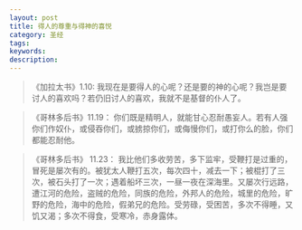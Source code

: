 ```yaml
---
layout: post
title: 得人的尊重与得神的喜悦
category: 圣经
tags: 
keywords: 
description: 
---
```



> 《加拉太书》1.10: 我现在是要得人的心呢？还是要的神的心呢？我岂是要讨人的喜欢吗？若仍旧讨人的喜欢，我就不是基督的仆人了。

> 《哥林多后书》11.19： 你们既是精明人，就能甘心忍耐愚妄人。若有人强你们作奴仆，或侵吞你们，或掳掠你们，或侮慢你们，或打你么的脸，你们都能忍耐他。

> 《哥林多后书》 11.23： 我比他们多收劳苦，多下监牢，受鞭打是过重的，冒死是屡次有的。被犹太人鞭打五次，每次四十，减去一下；被棍打了三次，被石头打了一次；遇着船坏三次，一昼一夜在深海里。又屡次行远路，遭江河的危险，盗贼的危险，同族的危险，外邦人的危险，城里的危险，旷野的危险，海中的危险，假弟兄的危险。受劳碌，受困苦，多次不得睡，又饥又渴；多次不得食，受寒冷，赤身露体。

